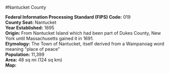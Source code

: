 #Nantucket County  

**Federal Information Processing Standard (FIPS) Code:** 019  
**County Seat:** Nantucket  
**Year Established:** 1695  
**Origin:** From Nantucket Island which had been part of Dukes County, New York until Massachusetts gained it in 1691.  
**Etymology:** The Town of Nantucket, itself derived from a Wampanoag word meaning "place of peace"  
**Population:** 11,399  
**Area:** 48 sq mi (124 sq km)  
**Map:**
